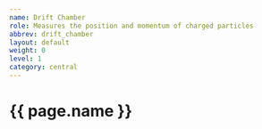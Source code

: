 ```yaml
---
name: Drift Chamber
role: Measures the position and momentum of charged particles
abbrev: drift_chamber
layout: default
weight: 0
level: 1
category: central
---
```

# {{ page.name }}

